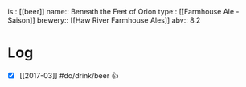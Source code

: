 is:: [[beer]]
name:: Beneath the Feet of Orion
type:: [[Farmhouse Ale - Saison]]
brewery:: [[Haw River Farmhouse Ales]]
abv:: 8.2

# Log
- [x] [[2017-03]] #do/drink/beer 👍
